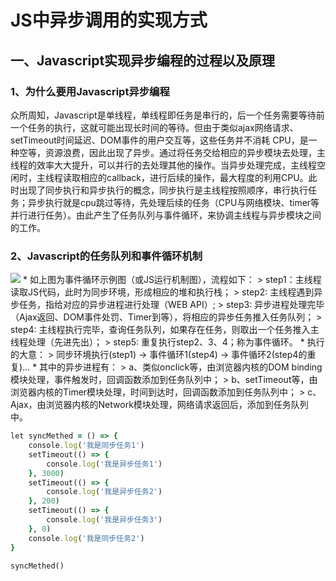 # JS中异步调用的实现方式
## 一、Javascript实现异步编程的过程以及原理
### 1、为什么要用Javascript异步编程
众所周知，Javascript是单线程，单线程即任务是串行的，后一个任务需要等待前一个任务的执行，这就可能出现长时间的等待。但由于类似ajax网络请求、setTimeout时间延迟、DOM事件的用户交互等，这些任务并不消耗 CPU，是一种空等，资源浪费，因此出现了异步。通过将任务交给相应的异步模块去处理，主线程的效率大大提升，可以并行的去处理其他的操作。当异步处理完成，主线程空闲时，主线程读取相应的callback，进行后续的操作，最大程度的利用CPU。此时出现了同步执行和异步执行的概念，同步执行是主线程按照顺序，串行执行任务；异步执行就是cpu跳过等待，先处理后续的任务（CPU与网络模块、timer等并行进行任务）。由此产生了任务队列与事件循环，来协调主线程与异步模块之间的工作。

### 2、Javascript的任务队列和事件循环机制
<img src="https://images2015.cnblogs.com/blog/1094893/201704/1094893-20170419140631852-1337804828.png"/>
* 如上图为事件循环示例图（或JS运行机制图），流程如下：
> step1：主线程读取JS代码，此时为同步环境，形成相应的堆和执行栈；    
> step2:  主线程遇到异步任务，指给对应的异步进程进行处理（WEB API）;    
> step3:  异步进程处理完毕（Ajax返回、DOM事件处罚、Timer到等），将相应的异步任务推入任务队列；    
> step4: 主线程执行完毕，查询任务队列，如果存在任务，则取出一个任务推入主线程处理（先进先出）；    
> step5: 重复执行step2、3、4；称为事件循环。    
* 执行的大意：    
> 同步环境执行(step1) -> 事件循环1(step4) -> 事件循环2(step4的重复)…    
* 其中的异步进程有：    
> a、类似onclick等，由浏览器内核的DOM binding模块处理，事件触发时，回调函数添加到任务队列中；    
> b、setTimeout等，由浏览器内核的Timer模块处理，时间到达时，回调函数添加到任务队列中；     
> c、Ajax，由浏览器内核的Network模块处理，网络请求返回后，添加到任务队列中。     
 
```ruby
let syncMethed = () => {
    console.log('我是同步任务1')
    setTimeout(() => {
        console.log('我是异步任务1')
    }, 3000)
    setTimeout(() => {
        console.log('我是异步任务2')
    }, 200)
    setTimeout(() => {
        console.log('我是异步任务3')
    }, 0)
    console.log('我是同步任务2')
}

syncMethed()
